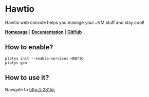 # Hawtio

Hawtio web console helps you manage your JVM stuff and stay cool! 

**[Homepage](https://hawt.io/)** | **[Documentation](https://hawt.io/docs/)** | **[GitHub](https://github.com/hawtio/hawtio)**

## How to enable?

```
platys init --enable-services HAWTIO
platys gen
```

## How to use it?

Navigate to <http://:28155>